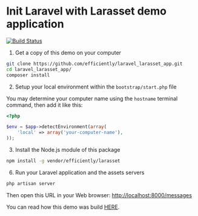 Init Laravel with Larasset demo application
===========================================

[![Build Status](https://travis-ci.org/efficiently/laravel_larasset_app.svg?branch=master)](https://travis-ci.org/efficiently/laravel_larasset_app)

1. Get a copy of this demo on your computer

  ```sh
  git clone https://github.com/efficiently/laravel_larasset_app.git
  cd laravel_larasset_app/
  composer install
  ```

2. Setup your local environment within the `bootstrap/start.php` file

  You may determine your computer name using the `hostname` terminal command, then add it like this:

  ```php
  <?php

  $env = $app->detectEnvironment(array(
      'local' => array('your-computer-name'),
  ));
  ```

3. Install the Node.js module of this package

  ```sh
  npm install -g vendor/efficiently/larasset
  ```

6. Run your Laravel application and the assets servers

  ```sh
  php artisan server
  ```

  Then open this URL in your Web browser: [http://localhost:8000/messages](http://localhost:8000/messages)

  You can read how this demo was build [HERE](https://github.com/efficiently/larasset/wiki/Server-generated-JavaScript-Responses).
